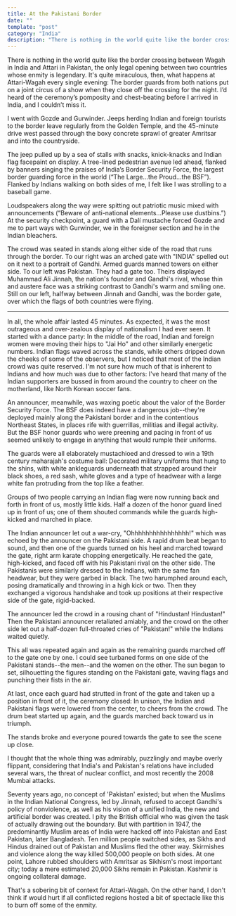 ```yaml
---
title: At the Pakistani Border
date: ""
template: "post"
category: "India"
description: "There is nothing in the world quite like the border crossing between Wagah in India and Attari in Pakistan, the only legal opening between two countries whose enmity is legendary. ..."
---
```


There is nothing in the world quite like the border crossing between Wagah in India and Attari in Pakistan, the only legal opening between two countries whose enmity is legendary. It's quite miraculous, then, what happens at Attari-Wagah every single evening:  The border guards from both nations put on a joint circus of a show when they close off the crossing for the night. I’d heard of the ceremony’s pomposity and chest-beating before I arrived in India, and I couldn’t miss it.
 
I went with Gozde and Gurwinder. Jeeps herding Indian and foreign tourists to the border leave regularly from the Golden Temple, and the 45-minute drive west passed through the boxy concrete sprawl of greater Amritsar and into the countryside.
 
The jeep pulled up by a sea of stalls with snacks, knick-knacks and Indian flag facepaint on display. A tree-lined pedestrian avenue led ahead, flanked by banners singing the praises of India’s Border Security Force, the largest border guarding force in the world (“The Large…the Proud…the BSF”). Flanked by Indians walking on both sides of me, I felt like I was strolling to a baseball game.
 
Loudspeakers along the way were spitting out patriotic music mixed with announcements (“Beware of anti-national elements…Please use dustbins.”) At the security checkpoint, a guard with a Dalí mustache forced Gozde and me to part ways with Gurwinder, we in the foreigner section and he in the Indian bleachers.
 
The crowd was seated in stands along either side of the road that runs through the border.  To our right was an arched gate with "INDIA" spelled out on it next to a portrait of Gandhi. Armed guards manned towers on either side. To our left was Pakistan. They had a gate too. Theirs displayed Muhammad Ali Jinnah, the nation's founder and Gandhi's rival, whose thin and austere face was a striking contrast to Gandhi's warm and smiling one. Still on our left, halfway between Jinnah and Gandhi, was the border gate, over which the flags of both countries were flying.
 
 * * *
 
In all, the whole affair lasted 45 minutes. As expected, it was the most outrageous and over-zealous display of nationalism I had ever seen. It started with a dance party: In the middle of the road, Indian and foreign women were moving their hips to "Jai Ho" and other similarly energetic numbers. Indian flags waved across the stands, while others dripped down the cheeks of some of the observers, but I noticed that most of the Indian crowd was quite reserved.  I'm not sure how much of that is inherent to Indians and how much was due to other factors: I've heard that many of the Indian supporters are bussed in from around the country to cheer on the motherland, like North Korean soccer fans.
 
An announcer, meanwhile, was waxing poetic about the valor of the Border Security Force. The BSF does indeed have a dangerous  job--they're deployed mainly along the Pakistani border and in the contentious Northeast States, in places rife with guerrillas, militias and illegal activity. But the BSF honor guards who were preening and pacing in front of us seemed unlikely to engage in anything that would rumple their uniforms.
 
The guards were all elaborately mustachioed and dressed to win a 19th century maharajah's costume ball: Decorated military uniforms that hung to the shins, with white ankleguards underneath that strapped around their black shoes, a red sash, white gloves and a type of headwear with a large white fan protruding from the top like a feather.
 
Groups of two people carrying an Indian flag were now running back and forth in front of us, mostly little kids. Half a dozen of the honor guard lined up in front of us; one of them shouted commands while the guards high-kicked and marched in place.
 
The Indian announcer let out a war-cry, "Ohhhhhhhhhhhhhhhh!" which was echoed by the announcer on the Pakistani side. A rapid drum beat began to sound, and then one of the guards turned on his heel and marched toward the gate, right arm karate chopping energetically. He reached the gate, high-kicked, and faced off with his Pakistani rival on the other side. The Pakistanis were similarly dressed to the Indians, with the same fan headwear, but they were garbed in black. The two harumphed around each, posing dramatically and throwing in a high kick or two. Then they exchanged a vigorous handshake and took up positions at their respective side of the gate, rigid-backed.
 
The announcer led the crowd in a rousing chant of "Hindustan! Hindustan!" Then the Pakistani announcer retaliated amiably, and the crowd on the other side let out a half-dozen full-throated cries of "Pakistan!" while the Indians waited quietly.
 
This all was repeated again and again as the remaining guards marched off to the gate one by one.  I could see turbaned forms on one side of the Pakistani stands--the men--and the women on the other. The sun began to set, silhouetting the figures standing on the Pakistani gate, waving flags and punching their fists in the air.
 
At last, once each guard had strutted in front of the gate and taken up a position in front of it, the ceremony closed: In unison, the Indian and Pakistani flags were lowered from the center, to cheers from the crowd. The drum beat started up again, and the guards marched back toward us in triumph.
 
The stands broke and everyone poured towards the gate to see the scene up close.
 
I thought that the whole thing was admirably, puzzlingly and maybe overly flippant, considering that India's and Pakistan's relations have included several wars, the threat of nuclear conflict, and most recently the 2008 Mumbai attacks.
 
Seventy years ago, no concept of 'Pakistan' existed; but when the Muslims in the Indian National Congress, led by Jinnah, refused to accept Gandhi's policy of nonviolence, as well as his vision of a unified India, the new and artificial border was created. I pity the British official who was given the task of actually drawing out the boundary. But with partition in 1947, the predominantly Muslim areas of India were hacked off into Pakistan and East Pakistan, later Bangladesh. Ten million people switched sides, as Sikhs and Hindus drained out of Pakistan and Muslims fled the other way. Skirmishes and violence along the way killed 500,000 people on both sides. At one point, Lahore rubbed shoulders with Amritsar as Sikhism's most important city; today a mere estimated 20,000 Sikhs remain in Pakistan. Kashmir is ongoing collateral damage.
 
That's a sobering bit of context for Attari-Wagah. On the other hand, I don't think if would hurt if all conflicted regions hosted a bit of spectacle like this to burn off some of the enmity.
